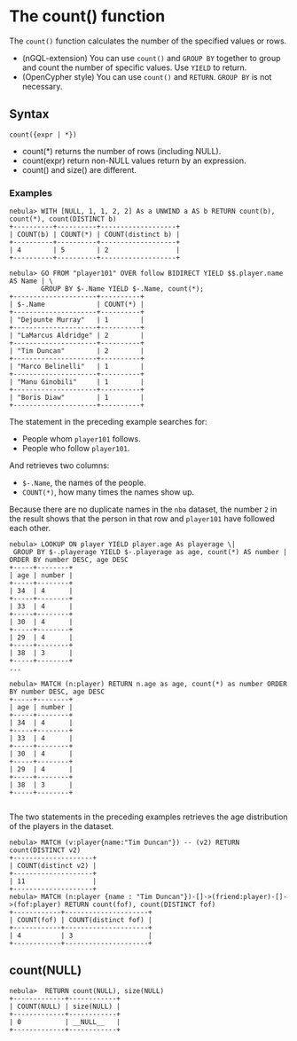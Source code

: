 # The count() function

The `count()` function calculates the number of the specified values or rows.

- (nGQL-extension) You can use `count()` and `GROUP BY` together to group and count the number of specific values. Use `YIELD` to return.
- (OpenCypher style) You can use `count()` and `RETURN`. `GROUP BY` is not necessary.

## Syntax

```ngql
count({expr | *})
```

- count(*) returns the number of rows (including NULL).
- count(expr) return non-NULL values return by an expression.
- count() and size() are different.

### Examples

```ngql
nebula> WITH [NULL, 1, 1, 2, 2] As a UNWIND a AS b RETURN count(b), count(*), count(DISTINCT b)
+----------+----------+-------------------+
| COUNT(b) | COUNT(*) | COUNT(distinct b) |
+----------+----------+-------------------+
| 4        | 5        | 2                 |
+----------+----------+-------------------+
```

```ngql
nebula> GO FROM "player101" OVER follow BIDIRECT YIELD $$.player.name AS Name | \
        GROUP BY $-.Name YIELD $-.Name, count(*);
+---------------------+----------+
| $-.Name             | COUNT(*) |
+---------------------+----------+
| "Dejounte Murray"   | 1        |
+---------------------+----------+
| "LaMarcus Aldridge" | 2        |
+---------------------+----------+
| "Tim Duncan"        | 2        |
+---------------------+----------+
| "Marco Belinelli"   | 1        |
+---------------------+----------+
| "Manu Ginobili"     | 1        |
+---------------------+----------+
| "Boris Diaw"        | 1        |
+---------------------+----------+
```

The statement in the preceding example searches for:

* People whom `player101` follows.
* People who follow `player101`.

And retrieves two columns:

* `$-.Name`, the names of the people.
* `COUNT(*)`, how many times the names show up.

Because there are no duplicate names in the `nba` dataset, the number `2` in the result shows that the person in that row and `player101` have followed each other.

```ngql
nebula> LOOKUP ON player YIELD player.age As playerage \|
 GROUP BY $-.playerage YIELD $-.playerage as age, count(*) AS number | ORDER BY number DESC, age DESC
+-----+--------+
| age | number |
+-----+--------+
| 34  | 4      |
+-----+--------+
| 33  | 4      |
+-----+--------+
| 30  | 4      |
+-----+--------+
| 29  | 4      |
+-----+--------+
| 38  | 3      |
+-----+--------+
...

nebula> MATCH (n:player) RETURN n.age as age, count(*) as number ORDER BY number DESC, age DESC
+-----+--------+
| age | number |
+-----+--------+
| 34  | 4      |
+-----+--------+
| 33  | 4      |
+-----+--------+
| 30  | 4      |
+-----+--------+
| 29  | 4      |
+-----+--------+
| 38  | 3      |
+-----+--------+


```

The two statements in the preceding examples retrieves the age distribution of the players in the dataset.

```ngql
nebula> MATCH (v:player{name:"Tim Duncan"}) -- (v2) RETURN count(DISTINCT v2)
+--------------------+
| COUNT(distinct v2) |
+--------------------+
| 11                 |
+--------------------+
nebula> MATCH (n:player {name : "Tim Duncan"})-[]->(friend:player)-[]->(fof:player) RETURN count(fof), count(DISTINCT fof)
+------------+---------------------+
| COUNT(fof) | COUNT(distinct fof) |
+------------+---------------------+
| 4          | 3                   |
+------------+---------------------+

```

## count(NULL)

```ngql
nebula>  RETURN count(NULL), size(NULL)
+-------------+------------+
| COUNT(NULL) | size(NULL) |
+-------------+------------+
| 0           | __NULL__   |
+-------------+------------+
```

